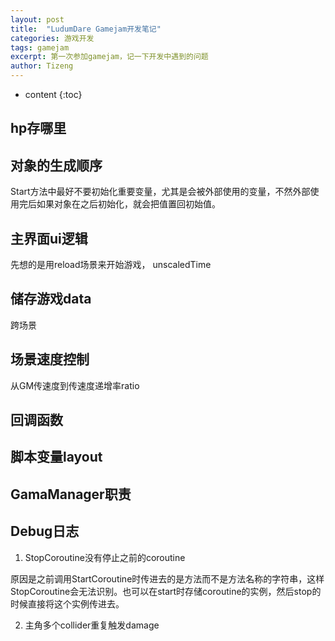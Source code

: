 ```yaml
---
layout: post
title:  "LudumDare Gamejam开发笔记"
categories: 游戏开发
tags: gamejam
excerpt: 第一次参加gamejam，记一下开发中遇到的问题
author: Tizeng
---
```


* content
{:toc}

## hp存哪里

## 对象的生成顺序

Start方法中最好不要初始化重要变量，尤其是会被外部使用的变量，不然外部使用完后如果对象在之后初始化，就会把值置回初始值。

## 主界面ui逻辑

先想的是用reload场景来开始游戏，
unscaledTime

## 储存游戏data

跨场景

## 场景速度控制

从GM传速度到传速度递增率ratio

## 回调函数

## 脚本变量layout

## GamaManager职责

## Debug日志

1. StopCoroutine没有停止之前的coroutine

原因是之前调用StartCoroutine时传进去的是方法而不是方法名称的字符串，这样StopCoroutine会无法识别。也可以在start时存储coroutine的实例，然后stop的时候直接将这个实例传进去。

2. 主角多个collider重复触发damage


